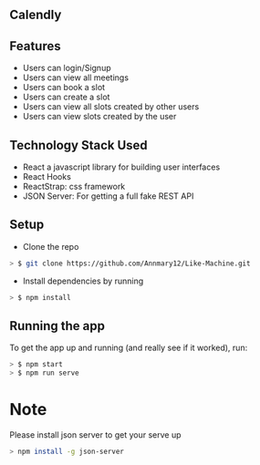 ## Calendly


## Features
* Users can login/Signup
* Users can view all meetings
* Users can book a slot
* Users can create a slot
* Users can view all slots created by other users
* Users can view slots created by the user

## Technology Stack Used
* React a javascript library for building user interfaces
* React Hooks
* ReactStrap: css framework
* JSON Server: For getting a full fake REST API


## Setup

* Clone the repo

```sh
> $ git clone https://github.com/Annmary12/Like-Machine.git
```

* Install dependencies by running

```sh
> $ npm install
```

## Running the app

To get the app up and running (and really see if it worked), run:

```sh
> $ npm start
> $ npm run serve
```

# Note
Please install json server to get your serve up
```sh
> npm install -g json-server
```
